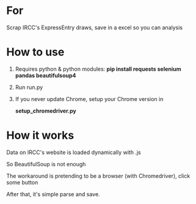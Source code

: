 # For

Scrap IRCC's ExpressEntry draws, save in a excel so you can analysis


# How to use
1. Requires python & python modules: **pip install requests selenium pandas beautifulsoup4**

2. Run run.py
   
3. If you never update Chrome, setup your Chrome version in

    **setup_chromedriver.py**
   
   
# How it works
Data on IRCC's website is loaded dynamically with .js 

So BeautifulSoup is not enough

The workaround is pretending to be a browser (with Chromedriver), click some button

After that, it's simple parse and save.
